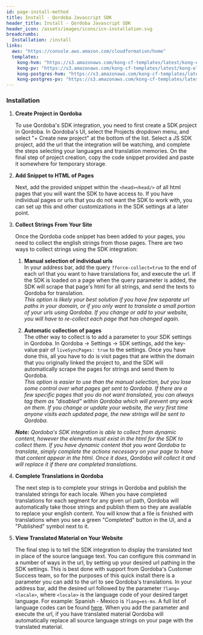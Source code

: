 ```yaml
---
id: page-install-method
title: Install - Qordoba Javascript SDK 
header_title: Install - Qordoba Javascript SDK 
header_icon: /assets/images/icons/icn-installation.svg
breadcrumbs:
  Installation: /install
links:
  aws: "https://console.aws.amazon.com/cloudformation/home"
  templates:
    kong-hvm: "https://s3.amazonaws.com/kong-cf-templates/latest/kong-elb-cassandra-user-vpc-optional-hvm.template"
    kong-pv: "https://s3.amazonaws.com/kong-cf-templates/latest/kong-elb-cassandra-user-vpc-optional-pv.template"
    kong-postgres-hvm: "https://s3.amazonaws.com/kong-cf-templates/latest/kong-elb-postgres-optional-vpc-optional-hvm.template"
    kong-postgres-pv: "https://s3.amazonaws.com/kong-cf-templates/latest/kong-elb-postgres-optional-vpc-optional-pv.template "
---
```


### Installation

1. **Create Project in Qordoba**

    To use Qordoba's SDK integration, you need to first create a SDK project in Qordoba. In Qordoba's UI, select the Projects dropdown menu, and select "+ Create new project" at the bottom of the list. Select a JS SDK project, add the url that the integration will be watching, and complete the steps selecting your languages and translation memories. On the final step of project creation, copy the code snippet provided and paste it somewhere for temporary storage.

2. **Add Snippet to HTML of Pages**

    Next, add the provided snippet within the `<head><head/>` of all html pages that you will want the SDK to have access to. If you have individual pages or urls that you do not want the SDK to work with, you can set up this and other customizations in the SDK settings at a later point.

3. **Collect Strings From Your Site**

    Once the Qordoba code snippet has been added to your pages, you need to collect the english strings from those pages. There are two ways to collect strings using the SDK integration:
    
    1. **Manual selection of individual urls**<br>
    In your address bar, add the query `?force-collect=true` to the end of each url that you want to have translations for, and execute the url. If the SDK is loaded on a page when the query parameter is added, the SDK will scrape that page's html for all strings, and send the texts to Qordoba for translation. <br>
    _This option is likely your best solution if you have few separate url paths in your domain, or if you only want to translate a small portion of your urls using Qordoba. If you change or add to your website, you will have to re-collect each page that has changed again._

    2. **Automatic collection of pages**<br>
    The other way to collect is to add a parameter to your SDK settings in Qordoba. In Qordoba -> Settings -> SDK settings, add the key-value pair of `liveSyncPages: true` to the settings. Once you have done this, all you have to do is visit pages that are within the domain that you originally linked the project to, and the SDK will automatically scrape the pages for strings and send them to Qordoba.<br>
    _This option is easier to use than the manual selection, but you lose some control over what pages get sent to Qordoba. If there are a few specific pages that you do not want translated, you can always tag them as "disabled" within Qordoba which will prevent any work on them. If you change or update your website, the very first time anyone visits each updated page, the new strings will be sent to Qordoba._


    _**Note:** Qordoba's SDK integration is able to collect from dynamic content, however the elements must exist in the html for the SDK to collect them. If you have dynamic content that you want Qordoba to translate, simply complete the actions necessary on your page to have that content appear in the html. Once it does, Qordoba will collect it and will replace it if there are completed translations._

4. **Complete Translations in Qordoba**

    The next step is to complete your strings in Qordoba and publish the translated strings for each locale. When you have completed translations for each segment for any given url path, Qordoba will automatically take those strings and publish them so they are available to replace your english content. You will know that a file is finished with translations when you see a green "Completed" button in the UI, and a "Published" symbol next to it.

5. **View Translated Material on Your Website**

    The final step is to tell the SDK integration to display the translated text in place of the source language text. You can configure this command in a number of ways in the url, by setting up your desired url pathing in the SDK settings. This is best done with support from Qordoba's Customer Success team, so for the purposes of this quick install there is a parameter you can add to the url to see Qordoba's translations. In your address bar, add the desired url followed by the parameter `?lang=<locale>`, where `<locale>` is the language code of your desired target language. For example: Spanish - Mexico is `?lang=es-mx`. A full list of language codes can be found [here](https://dev.qordoba.com/docs/language-resource-dev). When you add the parameter and execute the url, if you have translated material Qordoba will automatically replace all source language strings on your page with the translated material.


